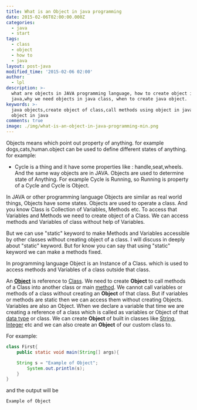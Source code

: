 ```yaml
---
title: What is an Object in java programming
date: 2015-02-06T02:00:00.000Z
categories:
  - java
  - start
tags:
  - class
  - object
  - how to
  - java
layout: post-java
modified_time: '2015-02-06 02:00'
author:
  - lpl
description: >-
  what are objects in JAVA programming language, how to create object in
  java,why we need objects in java class, when to create java object.
keywords: >-
  java objects,create object of class,call methods using object in java,define
  object in java
comments: true
image: ./img/what-is-an-object-in-java-programming-min.png
---
```


Objects means which point out property of anything. for example dogs,cats,human.object can be used to define different states of anything. for example:

* Cycle is a thing and it have some properties like : handle,seat,wheels.
 And the same way objects are in JAVA. Objects are used to determine state of Anything. For example Cycle is Running, so Running is property of a Cycle and Cycle is Object.

In JAVA or other programming language Objects are similar as real world things, Objects have some states. Objects are used to operate a class. And you know Class is Collection of Variables, Methods etc. To access that Variables and Methods we need to create object of a Class. We can access methods and Variables of class without help of Variables.

But we can use "static" keyword to make Methods and Variables accessible by other classes without creating object of a class. I will discuss in deeply about "static" keyword. But for know you can say that using "static" keyword we can make a methods fixed.

In programming language Object is an Instance of a Class. which is used to access methods and Variables of a class outside that class.

An **[Object](http://en.wikipedia.org/wiki/Object_%28computer_science%29 "Object (computer science)")** is reference to [Class](http://en.wikipedia.org/wiki/Class_%28computer_programming%29 "Class (computer programming)"). We need to create **Object** to call methods of a Class into another class or main [method](http://en.wikipedia.org/wiki/Method_%28computer_programming%29 "Method (computer programming)"). We cannot call variables or methods of a class without creating an **Object** of that class. But if variables or methods are static then we can access them without creating Objects. Variables are also an Object. When we declare a variable that time we are creating a reference of a class which is called as variables or Object of that [data type](http://en.wikipedia.org/wiki/Data_type "Data type") or class. We can create **Object** of built in classes like [String](http://en.wikipedia.org/wiki/String_potentiometer "String potentiometer"), [Integer](http://en.wikipedia.org/wiki/Integer_%28computer_science%29 "Integer (computer science)") etc and we can also create an **Object** of our custom class to.

For example:

```java
class First{
	public static void main(String[] args){

    String s = "Example of Object";
		System.out.println(s);
	}
}
```

and the output will be

```xml
Example of Object
```

